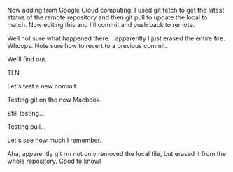 Now adding from Google Cloud computing. I used git fetch to get the latest status of the remote repository and
then git pull to update the local to match. Now editing this and I'll commit and push back to remote.

Well not sure what happened there... apparently I just erased the entire fire. Whoops. Note sure how to
revert to a previous commit.

We'll find out.

TLN

Let's test a new commit.

Testing git on the new Macbook.

Still testing...

Testing pull...

Let's see how much I remember.

Aha, apparently git rm not only removed the local file, but erased it from the whole repository. Good to know!

